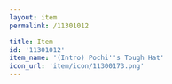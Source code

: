 ```yaml
---
layout: item
permalink: /11301012

title: Item
id: '11301012'
item_name: '(Intro) Pochi''s Tough Hat'
icon_url: 'item/icon/11300173.png'
---
```

